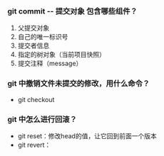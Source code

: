 ### git commit -- 提交对象 包含哪些组件？
1. 父提交对象
2. 自己的唯一标识号
3. 提交者信息
4. 指定的树对象（当前项目快照）
5. 提交注释（message）

### git 中撤销文件未提交的修改，用什么命令？
- git checkout

### git 中怎么进行回滚？
- git reset：修改head的值，让它回到前面一个版本
- git revert：